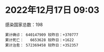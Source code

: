 
# 2022年12月17日 09:03
感染国家总数：198
```
累计确诊： 640147909 较昨日：+370777
累计死亡：   6653628 较昨日：+1622
累计治愈： 572369458 较昨日：+352357
```
<div id="main" style="width:100%;height:800px;margin-bottom:10px;"></div>
<div id="second" style="width:100%;height:1000px;margin-bottom:10px;"></div>
<div id="third" style="width:100%;height:1000px;margin-bottom:10px;"></div>
<div id="last" style="width:100%;height:3000px;"></div>

<script>
import * as echarts from "echarts";
export default {
  mounted () {
    this.chart = echarts.init(document.getElementById("main"), "dark")
    this.secondChart = echarts.init(document.getElementById("second"), "dark")
    this.thirdChart = echarts.init(document.getElementById("third"), "dark")
    this.lastChart = echarts.init(document.getElementById("last"), "dark")
    var option = {
      tooltip: { trigger: "axis", axisPointer: { type: "shadow" } },
      legend: {},
      grid: { left: "3%", right: "4%", bottom: "3%", containLabel: true },
      xAxis: { type: "value" },
      yAxis: {
        type: "category", data: ["意大利","日本","韩国","巴西","德国","法国","印度","美国",]
      },
      series: [
        { name: "新增确诊", type: "bar", stack: "total", label: { show: true }, emphasis: { focus: "series" }, data: [174630,0,0,64696,0,56361,220,29688,] }, 
        { name: "累计确诊", type: "bar", stack: "total", label: { show: true }, emphasis: { focus: "series" }, data: [24884034,26821853,28062679,35874528,36946574,38801884,44676911,101743845,] }, 
        { name: "新增死亡", type: "bar", stack: "total", label: { show: true }, emphasis: { focus: "series" }, data: [719,0,0,124,0,131,0,147,] }, 
        { name: "累计死亡", type: "bar", stack: "total", label: { show: true }, emphasis: { focus: "series" }, data: [183138,52823,31298,691776,159737,160359,530663,1112944,] }, 
        { name: "累计治愈", type: "bar", stack: "total", label: { show: true }, emphasis: { focus: "series" }, data: [24215242,20888050,26928611,34542868,36221000,37479396,44141255,98803214,] },]
    }
    this.chart.setOption(option);
    var secondOption = {
      tooltip: { trigger: "axis", axisPointer: { type: "shadow" } },
      legend: {},
      grid: { left: "3%", right: "4%", bottom: "3%", containLabel: true },
      xAxis: { type: "value" },
      yAxis: {
        type: "category", data: ["墨西哥","伊朗","荷兰","阿根廷","澳大利亚","越南","西班牙","土耳其","俄罗斯","英国",]
      },
      series: [
        { name: "新增确诊", type: "bar", stack: "total", label: { show: true }, emphasis: { focus: "series" }, data: [0,0,0,0,0,0,18604,0,0,0,] }, 
        { name: "累计确诊", type: "bar", stack: "total", label: { show: true }, emphasis: { focus: "series" }, data: [7174464,7560323,8553219,9766975,10966207,11522431,13651239,17042722,21701321,24317350,] }, 
        { name: "新增死亡", type: "bar", stack: "total", label: { show: true }, emphasis: { focus: "series" }, data: [0,0,0,0,0,0,236,0,0,0,] }, 
        { name: "累计死亡", type: "bar", stack: "total", label: { show: true }, emphasis: { focus: "series" }, data: [330743,144659,22939,130041,16673,43179,116658,101492,392891,213890,] }, 
        { name: "累计治愈", type: "bar", stack: "total", label: { show: true }, emphasis: { focus: "series" }, data: [6424005,7335624,8508508,9593883,10546102,10610122,13444388,0,21096061,24692,] },]
    }
    this.secondChart.setOption(secondOption);
    var thirdOption = {
      tooltip: { trigger: "axis", axisPointer: { type: "shadow" } },
      legend: {},
      grid: { left: "3%", right: "4%", bottom: "3%", containLabel: true },
      xAxis: { type: "value" },
      yAxis: {
        type: "category", data: ["以色列","智利","马来西亚","乌克兰","希腊","葡萄牙","奥地利","哥伦比亚","波兰","印度尼西亚",]
      },
      series: [
        { name: "新增确诊", type: "bar", stack: "total", label: { show: true }, emphasis: { focus: "series" }, data: [1529,4009,1138,0,0,0,5048,0,0,0,] }, 
        { name: "累计确诊", type: "bar", stack: "total", label: { show: true }, emphasis: { focus: "series" }, data: [4746707,4975862,5016023,5350380,5500737,5551364,5639992,6330409,6360843,6707504,] }, 
        { name: "新增死亡", type: "bar", stack: "total", label: { show: true }, emphasis: { focus: "series" }, data: [0,27,8,0,0,0,15,0,0,0,] }, 
        { name: "累计死亡", type: "bar", stack: "total", label: { show: true }, emphasis: { focus: "series" }, data: [11954,62822,36795,110696,34614,25643,21306,141996,118419,160362,] }, 
        { name: "累计治愈", type: "bar", stack: "total", label: { show: true }, emphasis: { focus: "series" }, data: [4721244,4902387,4962707,5227023,5407798,5510387,5565506,6150571,5335940,6515100,] },]
    }
    this.thirdChart.setOption(thirdOption);
    var lastOption = {
      tooltip: { trigger: "axis", axisPointer: { type: "shadow" } },
      legend: {},
      grid: { left: "3%", right: "4%", bottom: "3%", containLabel: true },
      xAxis: { type: "value" },
      yAxis: {
        type: "category", data: ["朝鲜","西撒哈拉","蒙特塞拉特岛","梵蒂冈","红宝石公主号","钻石公主号","圣文森特岛","列支敦士登公国","安圭拉","圣多美和普林西比","特克斯和凯科斯群岛","圣基茨和尼维斯","乍得","塞拉利昂","利比里亚","几内亚比绍","科摩罗","安提瓜和巴布达","尼日尔","厄立特里亚","也门","冈比亚","中非共和国","吉布提","多米尼克","摩纳哥","萨摩亚","赤道几内亚","塔吉克斯坦","南苏丹","尼加拉瓜","格林纳达","直布罗陀","布基纳法索","圣马力诺","东帝汶","刚果（布）","索马里","贝宁","圣卢西亚","马里","海地","莱索托","巴哈马","几内亚","多哥","坦桑尼亚","毛里求斯","阿鲁巴","巴布亚新几内亚","安道尔","加蓬","塞舌尔","布隆迪","叙利亚","不丹","佛得角","毛里塔尼亚","苏丹","马达加斯加","斐济","伯利兹","圭亚那","斯威士兰","法属波利尼西亚","新喀里多尼亚","苏里南","科特迪瓦","马拉维","塞内加尔","刚果（金）","法属圭亚那","巴巴多斯","安哥拉","马耳他","喀麦隆","卢旺达","柬埔寨","波多黎各","牙买加","乌干达","纳米比亚","加纳","马尔代夫","特立尼达和多巴哥","萨尔瓦多","吉尔吉斯斯坦","阿富汗","冰岛","老挝","马提尼克岛","莫桑比克","乌兹别克斯坦","津巴布韦","文莱","尼日利亚","阿尔及利亚","黑山","卢森堡","博茨瓦纳","阿尔巴尼亚","赞比亚","肯尼亚","北马其顿","阿曼","波黑","亚美尼亚","洪都拉斯","卡塔尔","埃塞俄比亚","利比亚","埃及","委内瑞拉","摩尔多瓦","爱沙尼亚","巴勒斯坦","塞浦路斯","缅甸","多米尼加","科威特","斯里兰卡","巴林","巴拉圭","阿塞拜疆","沙特阿拉伯","拉脱维亚","白俄罗斯","乌拉圭","尼泊尔","蒙古国","巴拿马","厄瓜多尔","阿联酋","古巴","玻利维亚","突尼斯","哥斯达黎加","危地马拉","黎巴嫩","克罗地亚","摩洛哥","立陶宛","斯洛文尼亚","保加利亚","哈萨克斯坦","芬兰","挪威","巴基斯坦","爱尔兰","约旦","格鲁吉亚","斯洛伐克","新西兰","孟加拉国","匈牙利","新加坡","塞尔维亚","伊拉克","瑞典","丹麦","罗马尼亚","南非","菲律宾","瑞士","秘鲁","加拿大","捷克","比利时","泰国",]
      },
      series: [
        { name: "新增确诊", type: "bar", stack: "total", label: { show: true }, emphasis: { focus: "series" }, data: [0,0,0,0,0,0,0,0,0,0,0,0,0,0,2,0,0,0,0,0,0,0,0,0,0,17,0,0,0,0,0,0,45,0,0,0,0,0,2,0,0,0,0,0,0,0,0,91,0,15,0,0,0,0,0,0,9,0,0,0,0,0,0,0,0,0,0,0,0,0,256,0,0,0,0,0,0,0,0,0,0,0,0,0,0,0,0,0,0,0,0,0,122,0,0,0,0,40,0,450,22,0,46,0,0,0,0,0,271,218,0,0,0,0,0,0,3461,22,0,0,4,16,0,0,0,0,0,0,0,96,0,0,0,31,0,0,0,2483,202,0,111,0,0,0,0,0,256,0,4169,0,0,0,0,0,0,1245,734,0,0,0,0,418,0,0,0,0,0,0,0,] }, 
        { name: "累计确诊", type: "bar", stack: "total", label: { show: true }, emphasis: { focus: "series" }, data: [1,10,11,29,620,712,2298,3026,3904,6279,6463,6552,7648,7760,8043,8848,8979,9106,9931,10189,11945,12586,15311,15690,15760,15833,15967,17186,17786,18368,18491,19613,20252,21631,22615,23379,25375,27300,27982,29550,32764,33876,34490,37491,38191,39339,40806,41363,43693,46557,47606,48973,50355,51018,57423,62521,63159,63425,63663,67621,68451,69376,71757,73962,77704,78244,81581,87909,88220,88891,94970,96389,104944,104946,116082,123993,132811,138362,151732,152669,169810,169946,171023,185651,185708,201785,206553,206912,207771,217373,224826,230816,248625,259356,261440,266381,271156,284298,297757,327511,333635,333746,342294,345197,399119,400769,445881,461988,486052,495965,507112,515645,548800,595745,610393,620816,625562,633543,650990,662747,671797,697713,778895,825231,826450,970286,994037,998047,1000945,1007025,1015970,1024914,1045978,1111625,1127584,1147282,1152466,1182292,1221572,1258740,1270699,1282732,1285920,1289869,1399745,1428446,1472090,1575562,1684717,1746997,1808085,1857765,2019685,2036881,2176249,2187459,2433648,2464375,2651702,3157132,3301662,4046568,4054159,4351857,4399073,4440839,4571924,4658298,4715489,] }, 
        { name: "新增死亡", type: "bar", stack: "total", label: { show: true }, emphasis: { focus: "series" }, data: [0,0,0,0,0,0,0,0,0,0,0,0,0,0,0,0,0,0,0,0,0,0,0,0,0,0,0,0,0,0,0,0,0,0,0,0,0,0,0,0,0,0,0,0,0,0,0,1,0,0,0,0,0,0,0,0,0,0,0,0,0,0,0,0,0,0,0,0,0,0,4,0,0,0,0,0,0,0,0,0,0,0,0,0,0,0,0,0,0,0,0,0,0,0,0,0,0,0,0,1,0,0,0,0,0,0,0,0,0,0,0,0,0,0,0,0,8,0,0,0,1,1,0,0,0,0,0,0,0,0,0,0,0,0,0,0,0,4,0,0,3,0,0,0,0,0,73,0,111,0,0,0,0,0,0,0,8,0,0,0,0,0,0,0,0,0,0,0,0,] }, 
        { name: "累计死亡", type: "bar", stack: "total", label: { show: true }, emphasis: { focus: "series" }, data: [1,1,1,0,10,13,12,59,12,77,36,46,194,126,294,176,161,146,312,103,2159,372,113,189,74,63,29,183,125,138,225,237,110,387,120,138,386,1361,163,404,743,860,706,833,465,290,845,1037,236,669,158,306,172,38,3163,21,412,997,4992,1414,878,688,1285,1422,649,314,1393,830,2685,1968,1461,411,568,1928,811,1965,1467,3056,2609,3447,3630,4080,1461,311,4271,4230,2991,7843,229,758,1076,2229,1637,5622,225,3155,6881,2790,1133,2794,3593,4019,5684,9599,4260,16218,8712,11060,685,7572,6437,24613,5830,11922,2814,5404,1250,19488,4384,2570,16813,1539,19646,9989,9492,6121,7118,7548,12019,2179,8543,35940,2348,8530,22262,29272,9051,19977,10742,17445,16294,9453,6966,38077,13694,7783,4571,30635,8270,14122,16895,20778,3371,29437,48380,1709,17459,25366,21332,7635,67310,102568,64995,14353,217782,48353,42001,33155,33392,] }, 
        { name: "累计治愈", type: "bar", stack: "total", label: { show: true }, emphasis: { focus: "series" }, data: [0,9,2,29,0,699,2233,2948,3879,6202,6395,6482,4874,0,7741,8642,8812,8954,8890,10086,9124,12189,14615,15427,15673,15667,1605,16880,17264,18115,4225,19358,16579,21143,22266,23102,24006,13182,27817,29095,31944,32934,25980,36366,37265,39041,0,39612,42438,43982,47188,48617,50026,50638,54260,61564,62659,62423,58136,65840,66524,68467,70251,72461,0,76260,0,87060,85065,86901,83974,11254,102435,102538,114639,118616,131112,135173,129614,101947,100431,165826,169553,163687,181221,179410,196406,184460,0,0,0,228466,241486,253061,243601,259759,182603,281175,288991,323747,328411,329690,336293,335465,384669,378544,435060,0,483832,474723,500640,442182,541714,504142,524990,614962,612995,608089,644785,660095,654965,695589,0,814749,813951,950319,985592,988310,988911,991193,998085,975192,1027167,1102960,1081850,0,860711,1139912,1087587,1238530,1253487,1265428,1254625,1247414,1383020,1384641,1464563,1538689,1669689,1731007,1776548,1835432,1977388,1986606,2114134,2112026,2404730,2437963,2600821,3141099,3229524,3912506,3970254,4264255,4073591,4335436,4520273,4592966,4649509,] },]
    }
    this.lastChart.setOption(lastOption);

    window.onresize = () => {
      this.chart.resize()
      this.secondChart.resize()
      this.thirdChart.resize()
      this.lastChart.resize()
    }
  }
};
</script>

|国家|新增确诊|累计确诊|新增死亡|累计死亡|累计治愈|
|:--:|---:|---:|---:|---:|---:|
|美国|29688|101743845|147|1112944|98803214|
|印度|220|44676911|0|530663|44141255|
|法国|56361|38801884|131|160359|37479396|
|德国|0|36946574|0|159737|36221000|
|巴西|64696|35874528|124|691776|34542868|
|韩国|0|28062679|0|31298|26928611|
|日本|0|26821853|0|52823|20888050|
|意大利|174630|24884034|719|183138|24215242|
|英国|0|24317350|0|213890|24692|
|俄罗斯|0|21701321|0|392891|21096061|
|土耳其|0|17042722|0|101492|0|
|西班牙|18604|13651239|236|116658|13444388|
|越南|0|11522431|0|43179|10610122|
|澳大利亚|0|10966207|0|16673|10546102|
|阿根廷|0|9766975|0|130041|9593883|
|荷兰|0|8553219|0|22939|8508508|
|伊朗|0|7560323|0|144659|7335624|
|墨西哥|0|7174464|0|330743|6424005|
|印度尼西亚|0|6707504|0|160362|6515100|
|波兰|0|6360843|0|118419|5335940|
|哥伦比亚|0|6330409|0|141996|6150571|
|奥地利|5048|5639992|15|21306|5565506|
|葡萄牙|0|5551364|0|25643|5510387|
|希腊|0|5500737|0|34614|5407798|
|乌克兰|0|5350380|0|110696|5227023|
|马来西亚|1138|5016023|8|36795|4962707|
|智利|4009|4975862|27|62822|4902387|
|以色列|1529|4746707|0|11954|4721244|
|泰国|0|4715489|0|33392|4649509|
|比利时|0|4658298|0|33155|4592966|
|捷克|0|4571924|0|42001|4520273|
|加拿大|0|4440839|0|48353|4335436|
|秘鲁|0|4399073|0|217782|4073591|
|瑞士|0|4351857|0|14353|4264255|
|菲律宾|0|4054159|0|64995|3970254|
|南非|418|4046568|0|102568|3912506|
|罗马尼亚|0|3301662|0|67310|3229524|
|丹麦|0|3157132|0|7635|3141099|
|瑞典|0|2651702|0|21332|2600821|
|伊拉克|0|2464375|0|25366|2437963|
|塞尔维亚|734|2433648|8|17459|2404730|
|新加坡|1245|2187459|0|1709|2112026|
|匈牙利|0|2176249|0|48380|2114134|
|孟加拉国|0|2036881|0|29437|1986606|
|新西兰|0|2019685|0|3371|1977388|
|斯洛伐克|0|1857765|0|20778|1835432|
|格鲁吉亚|0|1808085|0|16895|1776548|
|约旦|0|1746997|0|14122|1731007|
|爱尔兰|4169|1684717|111|8270|1669689|
|巴基斯坦|0|1575562|0|30635|1538689|
|挪威|256|1472090|73|4571|1464563|
|芬兰|0|1428446|0|7783|1384641|
|哈萨克斯坦|0|1399745|0|13694|1383020|
|保加利亚|0|1289869|0|38077|1247414|
|斯洛文尼亚|0|1285920|0|6966|1254625|
|立陶宛|0|1282732|0|9453|1265428|
|摩洛哥|111|1270699|3|16294|1253487|
|克罗地亚|0|1258740|0|17445|1238530|
|黎巴嫩|202|1221572|0|10742|1087587|
|危地马拉|2483|1182292|4|19977|1139912|
|哥斯达黎加|0|1152466|0|9051|860711|
|突尼斯|0|1147282|0|29272|0|
|玻利维亚|0|1127584|0|22262|1081850|
|古巴|31|1111625|0|8530|1102960|
|阿联酋|0|1045978|0|2348|1027167|
|厄瓜多尔|0|1024914|0|35940|975192|
|巴拿马|0|1015970|0|8543|998085|
|蒙古国|96|1007025|0|2179|991193|
|尼泊尔|0|1000945|0|12019|988911|
|乌拉圭|0|998047|0|7548|988310|
|白俄罗斯|0|994037|0|7118|985592|
|拉脱维亚|0|970286|0|6121|950319|
|沙特阿拉伯|0|826450|0|9492|813951|
|阿塞拜疆|0|825231|0|9989|814749|
|巴拉圭|0|778895|0|19646|0|
|巴林|16|697713|1|1539|695589|
|斯里兰卡|4|671797|1|16813|654965|
|科威特|0|662747|0|2570|660095|
|多米尼加|0|650990|0|4384|644785|
|缅甸|22|633543|0|19488|608089|
|塞浦路斯|3461|625562|8|1250|612995|
|巴勒斯坦|0|620816|0|5404|614962|
|爱沙尼亚|0|610393|0|2814|524990|
|摩尔多瓦|0|595745|0|11922|504142|
|委内瑞拉|0|548800|0|5830|541714|
|埃及|0|515645|0|24613|442182|
|利比亚|0|507112|0|6437|500640|
|埃塞俄比亚|218|495965|0|7572|474723|
|卡塔尔|271|486052|0|685|483832|
|洪都拉斯|0|461988|0|11060|0|
|亚美尼亚|0|445881|0|8712|435060|
|波黑|0|400769|0|16218|378544|
|阿曼|0|399119|0|4260|384669|
|北马其顿|0|345197|0|9599|335465|
|肯尼亚|46|342294|0|5684|336293|
|赞比亚|0|333746|0|4019|329690|
|阿尔巴尼亚|22|333635|0|3593|328411|
|博茨瓦纳|450|327511|1|2794|323747|
|卢森堡|0|297757|0|1133|288991|
|黑山|40|284298|0|2790|281175|
|阿尔及利亚|0|271156|0|6881|182603|
|尼日利亚|0|266381|0|3155|259759|
|文莱|0|261440|0|225|243601|
|津巴布韦|0|259356|0|5622|253061|
|乌兹别克斯坦|122|248625|0|1637|241486|
|莫桑比克|0|230816|0|2229|228466|
|马提尼克岛|0|224826|0|1076|0|
|老挝|0|217373|0|758|0|
|冰岛|0|207771|0|229|0|
|阿富汗|0|206912|0|7843|184460|
|吉尔吉斯斯坦|0|206553|0|2991|196406|
|萨尔瓦多|0|201785|0|4230|179410|
|特立尼达和多巴哥|0|185708|0|4271|181221|
|马尔代夫|0|185651|0|311|163687|
|加纳|0|171023|0|1461|169553|
|纳米比亚|0|169946|0|4080|165826|
|乌干达|0|169810|0|3630|100431|
|牙买加|0|152669|0|3447|101947|
|波多黎各|0|151732|0|2609|129614|
|柬埔寨|0|138362|0|3056|135173|
|卢旺达|0|132811|0|1467|131112|
|喀麦隆|0|123993|0|1965|118616|
|马耳他|0|116082|0|811|114639|
|安哥拉|0|104946|0|1928|102538|
|巴巴多斯|0|104944|0|568|102435|
|法属圭亚那|0|96389|0|411|11254|
|刚果（金）|256|94970|4|1461|83974|
|塞内加尔|0|88891|0|1968|86901|
|马拉维|0|88220|0|2685|85065|
|科特迪瓦|0|87909|0|830|87060|
|苏里南|0|81581|0|1393|0|
|新喀里多尼亚|0|78244|0|314|76260|
|法属波利尼西亚|0|77704|0|649|0|
|斯威士兰|0|73962|0|1422|72461|
|圭亚那|0|71757|0|1285|70251|
|伯利兹|0|69376|0|688|68467|
|斐济|0|68451|0|878|66524|
|马达加斯加|0|67621|0|1414|65840|
|苏丹|0|63663|0|4992|58136|
|毛里塔尼亚|0|63425|0|997|62423|
|佛得角|9|63159|0|412|62659|
|不丹|0|62521|0|21|61564|
|叙利亚|0|57423|0|3163|54260|
|布隆迪|0|51018|0|38|50638|
|塞舌尔|0|50355|0|172|50026|
|加蓬|0|48973|0|306|48617|
|安道尔|0|47606|0|158|47188|
|巴布亚新几内亚|15|46557|0|669|43982|
|阿鲁巴|0|43693|0|236|42438|
|毛里求斯|91|41363|1|1037|39612|
|坦桑尼亚|0|40806|0|845|0|
|多哥|0|39339|0|290|39041|
|几内亚|0|38191|0|465|37265|
|巴哈马|0|37491|0|833|36366|
|莱索托|0|34490|0|706|25980|
|海地|0|33876|0|860|32934|
|马里|0|32764|0|743|31944|
|圣卢西亚|0|29550|0|404|29095|
|贝宁|2|27982|0|163|27817|
|索马里|0|27300|0|1361|13182|
|刚果（布）|0|25375|0|386|24006|
|东帝汶|0|23379|0|138|23102|
|圣马力诺|0|22615|0|120|22266|
|布基纳法索|0|21631|0|387|21143|
|直布罗陀|45|20252|0|110|16579|
|格林纳达|0|19613|0|237|19358|
|尼加拉瓜|0|18491|0|225|4225|
|南苏丹|0|18368|0|138|18115|
|塔吉克斯坦|0|17786|0|125|17264|
|赤道几内亚|0|17186|0|183|16880|
|萨摩亚|0|15967|0|29|1605|
|摩纳哥|17|15833|0|63|15667|
|多米尼克|0|15760|0|74|15673|
|吉布提|0|15690|0|189|15427|
|中非共和国|0|15311|0|113|14615|
|冈比亚|0|12586|0|372|12189|
|也门|0|11945|0|2159|9124|
|厄立特里亚|0|10189|0|103|10086|
|尼日尔|0|9931|0|312|8890|
|安提瓜和巴布达|0|9106|0|146|8954|
|科摩罗|0|8979|0|161|8812|
|几内亚比绍|0|8848|0|176|8642|
|利比里亚|2|8043|0|294|7741|
|塞拉利昂|0|7760|0|126|0|
|乍得|0|7648|0|194|4874|
|圣基茨和尼维斯|0|6552|0|46|6482|
|特克斯和凯科斯群岛|0|6463|0|36|6395|
|圣多美和普林西比|0|6279|0|77|6202|
|安圭拉|0|3904|0|12|3879|
|列支敦士登公国|0|3026|0|59|2948|
|圣文森特岛|0|2298|0|12|2233|
|钻石公主号|0|712|0|13|699|
|红宝石公主号|0|620|0|10|0|
|梵蒂冈|0|29|0|0|29|
|蒙特塞拉特岛|0|11|0|1|2|
|西撒哈拉|0|10|0|1|9|
|朝鲜|0|1|0|1|0|

